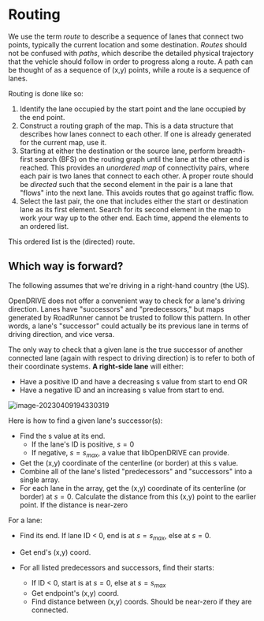 # Routing

We use the term *route* to describe a sequence of lanes that connect two points, typically the current location and some destination. *Routes* should not be confused with *paths*, which describe the detailed physical trajectory that the vehicle should follow in order to progress along a route. A path can be thought of as a sequence of (x,y) points, while a route is a sequence of lanes.

Routing is done like so:

1. Identify the lane occupied by the start point and the lane occupied by the end point.
2. Construct a routing graph of the map. This is a data structure that describes how lanes connect to each other. If one is already generated for the current map, use it.
3. Starting at either the destination or the source lane, perform breadth-first search (BFS) on the routing graph until the lane at the other end is reached. This provides an *unordered map* of connectivity pairs, where each pair is two lanes that connect to each other. A proper route should be *directed* such that the second element in the pair is a lane that "flows" into the next lane. This avoids routes that go against traffic flow.
4. Select the last pair, the one that includes either the start or destination lane as its first element. Search for its second element in the map to work your way up to the other end. Each time, append the elements to an ordered list.

This ordered list is the (directed) route.

## Which way is forward?

The following assumes that we're driving in a right-hand country (the US).

OpenDRIVE does not offer a convenient way to check for a lane's driving direction. Lanes have "successors" and "predecessors," but maps generated by RoadRunner cannot be trusted to follow this pattern. In other words, a lane's "successor" could actually be its previous lane in terms of driving direction, and vice versa.

The only way to check that a given lane is the true successor of another connected lane (again with respect to driving direction) is to refer to both of their coordinate systems. **A right-side lane** will either:

- Have a positive ID and have a decreasing s value from start to end OR
- Have a negative ID and an increasing s value from start to end.

![image-20230409194330319](/home/wheitman/.config/Typora/typora-user-images/image-20230409194330319.png)

Here is how to find a given lane's successor(s):

- Find the s value at its end.
  - If the lane's ID is positive, $s=0$
  - If negative, $s=s_{max}$, a value that libOpenDRIVE can provide.
- Get the (x,y) coordinate of the centerline (or border) at this s value.
- Combine all of the lane's listed "predecessors" and "successors" into a single array.
- For each lane in the array, get the (x,y) coordinate of its centerline (or border) at $s=0$. Calculate the distance from this (x,y) point to the earlier point. If the distance is near-zero



For a lane:

- Find its end. If lane ID < 0, end is at $s= s_{max}$, else at $s=0$.

- Get end's (x,y) coord.

- For all listed predecessors and successors, find their starts:

  - If ID < 0, start is at $s=0$, else at $s=s_{max}$
  - Get endpoint's (x,y) coord.
  - Find distance between (x,y) coords. Should be near-zero if they are connected.

  
